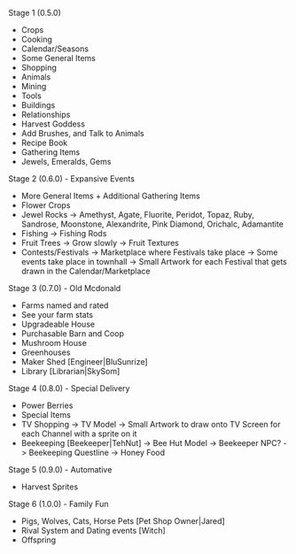 Stage 1 (0.5.0)
* Crops
* Cooking
* Calendar/Seasons
* Some General Items
* Shopping
* Animals
* Mining
* Tools
* Buildings
* Relationships
* Harvest Goddess
* Add Brushes, and Talk to Animals
* Recipe Book
* Gathering Items
* Jewels, Emeralds, Gems

Stage 2 (0.6.0) - Expansive Events
* More General Items + Additional Gathering Items
* Flower Crops
* Jewel Rocks
 -> Amethyst, Agate, Fluorite, Peridot, Topaz, Ruby, Sandrose, Moonstone, Alexandrite, Pink Diamond, Orichalc, Adamantite
* Fishing
 -> Fishing Rods
* Fruit Trees
 -> Grow slowly
 -> Fruit Textures
* Contests/Festivals
 -> Marketplace where Festivals take place
 -> Some events take place in townhall
 -> Small Artwork for each Festival that gets drawn in the Calendar/Marketplace

Stage 3 (0.7.0) - Old Mcdonald
* Farms named and rated
* See your farm stats
* Upgradeable House
* Purchasable Barn and Coop
* Mushroom House
* Greenhouses
* Maker Shed [Engineer|BluSunrize]
* Library [Librarian|SkySom]

Stage 4 (0.8.0) - Special Delivery
* Power Berries
* Special Items
* TV Shopping
 -> TV Model
 -> Small Artwork to draw onto TV Screen for each Channel with a sprite on it
* Beekeeping [Beekeeper|TehNut]
 -> Bee Hut Model
 -> Beekeeper NPC?
  -> Beekeeping Questline
 -> Honey Food

Stage 5 (0.9.0) - Automative
* Harvest Sprites

Stage 6 (1.0.0) - Family Fun
* Pigs, Wolves, Cats, Horse Pets [Pet Shop Owner|Jared]
* Rival System and Dating events [Witch]
* Offspring
